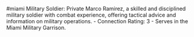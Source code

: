 #miami 
Military Soldier: Private Marco Ramirez, a skilled and disciplined military soldier with combat experience, offering tactical advice and information on military operations. - Connection Rating: 3 - Serves in the Miami Military Garrison.